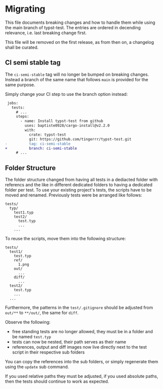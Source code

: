 # Migrating
This file documents breaking changes and how to handle them while using the main branch of
typst-test. The entries are ordered in decending relevance, i.e. last breaking change first.

This file will be removed on the first release, as from then on, a changelog shall be curated.

## CI semi stable tag
The `ci-semi-stable` tag will no longer be bumped on breaking changes. Instead a branch of the same
name that follows `main` is provided for the same purpose.

Simply change your CI step to use the branch option instead:
```diff
 jobs:
   tests:
     # ...
     steps:
       - name: Install typst-test from github
         uses: baptiste0928/cargo-install@v2.2.0
         with:
           crate: typst-test
           git: https://github.com/tingerrr/typst-test.git
-          tag: ci-semi-stable
+          branch: ci-semi-stable
     # ...
```

## Folder Structure
The folder structure changed from having all tests in a dediacted folder with referencs and the like
in different dedicated folders to having a dedicated folder per test. To use your existing project's
tests, the scripts have to be moved and renamed. Previously tests were be arranged like follows:
```
tests/
  typ/
    test1.typ
    test2/
      test.typ
      ...
    ...
```

To reuse the scripts, move them into the following structure:
```
tests/
  test1/
    test.typ
    ref/
      1.png
    out/
      ...
    diff/
      ...
  test2/
    test.typ
    ...
  ...
```

Furthermore, the patterns in the `test/.gitignore` should be adjusted from `out/**` to `**/out/`,
the same for `diff`.

Observe the following:
- free standing tests are no longer allowed, they must be in a folder and be named `test.typ`
- tests can now be nested, their path serves as their name
- references, output and diff images now live directly next to the test script in their respective
  sub folders

You can copy the references into the sub folders, or simply regenerate them using the `update` sub
command.

If you used relative paths they must be adjusted, if you used absolute paths, then the tests should
continue to work as expected.
